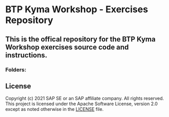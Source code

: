 # BTP Kyma Workshop - Exercises Repository

## This is the offical repository for the BTP Kyma Workshop exercises source code and instructions.

### Folders:

## License
Copyright (c) 2021 SAP SE or an SAP affiliate company. All rights reserved. This project is licensed under the Apache Software License, version 2.0 except as noted otherwise in the [LICENSE](LICENSES/Apache-2.0.txt) file.
